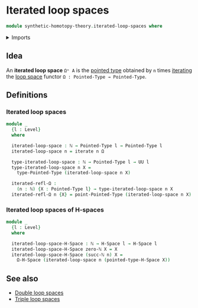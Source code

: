 # Iterated loop spaces

```agda
module synthetic-homotopy-theory.iterated-loop-spaces where
```

<details><summary>Imports</summary>

```agda
open import elementary-number-theory.natural-numbers

open import foundation.iterating-functions
open import foundation.universe-levels

open import structured-types.h-spaces
open import structured-types.pointed-types

open import synthetic-homotopy-theory.loop-spaces
```

</details>

## Idea

An **iterated loop space** `Ωⁿ A` is the
[pointed type](structured-types.pointed-types.md) obtained by `n` times
[iterating](foundation.iterating-functions.md) the
[loop space](synthetic-homotopy-theory.loop-spaces.md) functor
`Ω : Pointed-Type → Pointed-Type`.

## Definitions

### Iterated loop spaces

```agda
module _
  {l : Level}
  where

  iterated-loop-space : ℕ → Pointed-Type l → Pointed-Type l
  iterated-loop-space n = iterate n Ω

  type-iterated-loop-space : ℕ → Pointed-Type l → UU l
  type-iterated-loop-space n X =
    type-Pointed-Type (iterated-loop-space n X)

  iterated-refl-Ω :
    (n : ℕ) {X : Pointed-Type l} → type-iterated-loop-space n X
  iterated-refl-Ω n {X} = point-Pointed-Type (iterated-loop-space n X)
```

### Iterated loop spaces of H-spaces

```agda
module _
  {l : Level}
  where

  iterated-loop-space-H-Space : ℕ → H-Space l → H-Space l
  iterated-loop-space-H-Space zero-ℕ X = X
  iterated-loop-space-H-Space (succ-ℕ n) X =
    Ω-H-Space (iterated-loop-space n (pointed-type-H-Space X))
```

## See also

- [Double loop spaces](synthetic-homotopy-theory.double-loop-spaces.md)
- [Triple loop spaces](synthetic-homotopy-theory.triple-loop-spaces.md)
